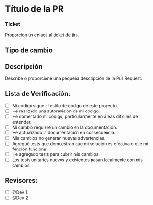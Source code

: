 # Título de la PR

###  Ticket

Proporcion un enlace al ticket de jira.
<!-- Si su pr está relacionado a una issue -->
<!-- ### Fixes #12 (issue)... -->

## Tipo de cambio
<!-- ### Funcionalidad
### Refactoring
### etc... -->
## Descripción
Describe o proporcione una pequeña descripción de la Pull Request.

## Lista de Verificación:
- [ ] Mi código sigue el estilo de código de este proyecto.
- [ ] He realizado una autorevisión de mi código.
- [ ] He comentado mi código, particularmente en áreas difíciles de entender.
- [ ] Mi cambio requiere un cambio en la documentación.
- [ ] He actualizado la documentación en consecuencia.
- [ ] Mis cambios no generan nuevas advertencias.
- [ ] Agregué tests que demuestran que mi solución es efectiva o que mi función funciona
- [ ] He agregado tests para cubrir mis cambios.
- [ ] Los tests unitarios nuevos y existentes pasan localmente con mis cambios

## Revisores:
- [ ] @Dev 1
- [ ] @Dev 2
